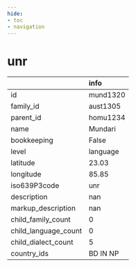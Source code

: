 ```yaml
---
hide:
- toc
- navigation
---
```

# unr
|                      | info     |
|:---------------------|:---------|
| id                   | mund1320 |
| family_id            | aust1305 |
| parent_id            | homu1234 |
| name                 | Mundari  |
| bookkeeping          | False    |
| level                | language |
| latitude             | 23.03    |
| longitude            | 85.85    |
| iso639P3code         | unr      |
| description          | nan      |
| markup_description   | nan      |
| child_family_count   | 0        |
| child_language_count | 0        |
| child_dialect_count  | 5        |
| country_ids          | BD IN NP |
